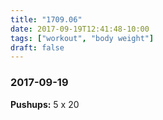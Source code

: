 ```yaml
---
title: "1709.06"
date: 2017-09-19T12:41:48-10:00
tags: ["workout", "body weight"]
draft: false
---
```


### 2017-09-19

**Pushups:** 5 x 20